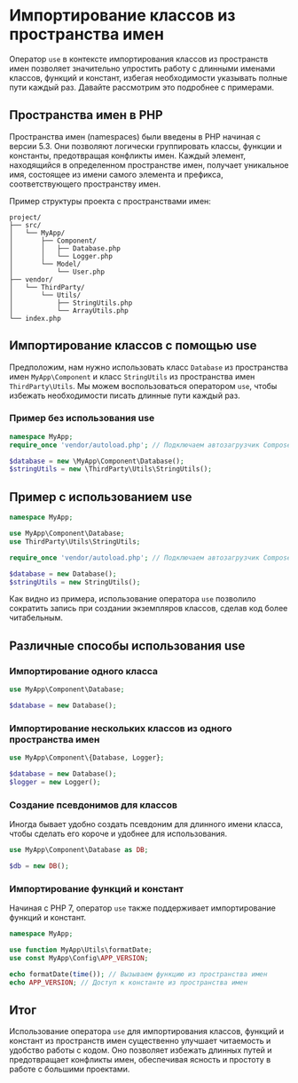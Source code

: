 # Импортирование классов из пространства имен
Оператор `use` в контексте импортирования классов из пространств имен позволяет значительно упростить работу с длинными именами классов, функций и констант, избегая необходимости указывать полные пути каждый раз. Давайте рассмотрим это подробнее с примерами.

## Пространства имен в PHP
Пространства имен (namespaces) были введены в PHP начиная с версии 5.3. Они позволяют логически группировать классы, функции и константы, предотвращая конфликты имен. Каждый элемент, находящийся в определенном пространстве имен, получает уникальное имя, состоящее из имени самого элемента и префикса, соответствующего пространству имен.

Пример структуры проекта с пространствами имен:

```
project/
├── src/
│   └── MyApp/
│       ├── Component/
│       │   ├── Database.php
│       │   └── Logger.php
│       └── Model/
│           └── User.php
├── vendor/
│   └── ThirdParty/
│       └── Utils/
│           ├── StringUtils.php
│           └── ArrayUtils.php
└── index.php
```

## Импортирование классов с помощью use
Предположим, нам нужно использовать класс `Database` из пространства имен `MyApp\Component` и класс `StringUtils` из пространства имен `ThirdParty\Utils`. Мы можем воспользоваться оператором `use`, чтобы избежать необходимости писать длинные пути каждый раз.

### Пример без использования use

```php
namespace MyApp;
require_once 'vendor/autoload.php'; // Подключаем автозагрузчик Composer

$database = new \MyApp\Component\Database();
$stringUtils = new \ThirdParty\Utils\StringUtils();
```

## Пример с использованием use

```php
namespace MyApp;

use MyApp\Component\Database;
use ThirdParty\Utils\StringUtils;

require_once 'vendor/autoload.php'; // Подключаем автозагрузчик Composer

$database = new Database();
$stringUtils = new StringUtils();
```

Как видно из примера, использование оператора `use` позволило сократить запись при создании экземпляров классов, сделав код более читабельным.

## Различные способы использования use

### Импортирование одного класса

```php
use MyApp\Component\Database;

$database = new Database();
```

### Импортирование нескольких классов из одного пространства имен

```php
use MyApp\Component\{Database, Logger};

$database = new Database();
$logger = new Logger();
```

### Создание псевдонимов для классов
Иногда бывает удобно создать псевдоним для длинного имени класса, чтобы сделать его короче и удобнее для использования.

```php
use MyApp\Component\Database as DB;

$db = new DB();
```

### Импортирование функций и констант
Начиная с PHP 7, оператор `use` также поддерживает импортирование функций и констант.

```php
namespace MyApp;

use function MyApp\Utils\formatDate;
use const MyApp\Config\APP_VERSION;

echo formatDate(time()); // Вызываем функцию из пространства имен
echo APP_VERSION; // Доступ к константе из пространства имен
```

## Итог
Использование оператора `use` для импортирования классов, функций и констант из пространств имен существенно улучшает читаемость и удобство работы с кодом. Оно позволяет избежать длинных путей и предотвращает конфликты имен, обеспечивая ясность и простоту в работе с большими проектами.
